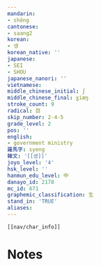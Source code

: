 ```yaml
---
mandarin:
- shěng
cantonese:
- saang2
korean:
- 생
korean_native: ''
japanese:
- SEI
- SHOU
japanese_nanori: ''
vietnamese:
middle_chinese_initial: ʃ
middle_chinese_final: ɣiæŋ
stroke_count: 9
radical: 目
skip_number: 2-4-5
grade_level: 2
pos: ''
english:
- government ministry
羅馬字: syeng
韓文: '[[셩]]'
joyo_level: '4'
hsk_level: ''
hanmun_edu_level: 中
danayo_id: 2178
mc_id: 671
graphemic_classification: 生
stand_in: 'TRUE'
aliases:
---
```

```meta-bind-embed
[[nav/char_info]]
```

# Notes
